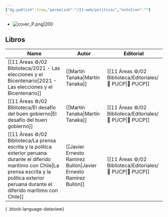 ```yaml
---
{"dg-publish":true,"permalink":"/21-web/politica/","noteIcon":""}
---
```


- ![cover_P.png|200](/img/user/11%20%C3%81reas%20%E2%9A%99/02%20Biblioteca/%F0%9F%92%BE%20Adjuntos/cover_P.png)
## Libros
| Name                                                                                                                                                                                                             | Autor                                                            | Editorial                                                    |
| ---------------------------------------------------------------------------------------------------------------------------------------------------------------------------------------------------------------- | ---------------------------------------------------------------- | ------------------------------------------------------------ |
| [[11 Áreas ⚙/02 Biblioteca/2021 - Las elecciones y el Bicentenario\|2021 - Las elecciones y el Bicentenario]]                                                                                                 | [[Martín Tanaka\|Martín Tanaka]]                                 | [[11 Áreas ⚙/02 Biblioteca/Editoriales/📔 PUCP\|📔 PUCP]] |
| [[11 Áreas ⚙/02 Biblioteca/El desafío del buen gobierno\|El desafío del buen gobierno]]                                                                                                                       | [[Martín Tanaka\|Martín Tanaka]]                                 | [[11 Áreas ⚙/02 Biblioteca/Editoriales/📔 PUCP\|📔 PUCP]] |
| [[11 Áreas ⚙/02 Biblioteca/La prensa escrita y la política exterior peruana durante el diferido marítimo con Chile\|La prensa escrita y la política exterior peruana durante el diferido marítimo con Chile]] | [[Javier Ernesto Ramirez Bullón\|Javier Ernesto Ramirez Bullón]] | [[11 Áreas ⚙/02 Biblioteca/Editoriales/📔 PUCP\|📔 PUCP]] |

{ .block-language-dataview}